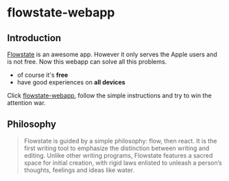 # flowstate-webapp  
  
## Introduction  
[Flowstate](http://itunes.apple.com/us/app/flowstate/id1051600144?ls=1&mt=12) is an awesome app. However it only serves the Apple users and is not free. Now this webapp can solve all this problems.  
  
* of course it's **free**
* have good experiences on **all devices** 
  
Click [flowstate-webapp](http://peggyzwy.github.io/flowstate-webapp/), follow the simple instructions and try to win the attention war.  
  
  
## Philosophy  
> Flowstate is guided by a simple philosophy: flow, then react. It is the first writing tool to emphasize the distinction between writing and editing. Unlike other writing programs, Flowstate features a sacred space for initial creation, with rigid laws enlisted to unleash a person’s thoughts, feelings and ideas like water.  
  
    

 